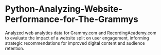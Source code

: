 # Python-Analyzing-Website-Performance-for-The-Grammys
Analyzed web analytics data for Grammy.com and RecordingAcademy.com to evaluate the impact of a website split on user engagement, informing strategic recommendations for improved digital content and audience retention.
